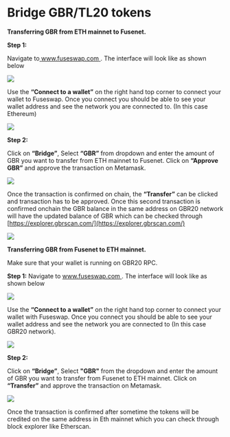 # Bridge GBR/TL20 tokens

**Transferring GBR from ETH mainnet to Fusenet.**

**Step 1:**

Navigate to[ www.fuseswap.com ](https://fuseswap.com/). The interface will look like as shown below

![](../.gitbook/assets/0%20%286%29.png)

Use the **“Connect to a wallet”** on the right hand top corner to connect your wallet to Fuseswap. Once you connect you should be able to see your wallet address and see the network you are connected to. \(In this case Ethereum\)

![](../.gitbook/assets/1%20%289%29.png)

**Step 2:**

Click on **“Bridge”**, Select **“GBR”** from dropdown and enter the amount of GBR you want to transfer from ETH mainnet to Fusenet. Click on **“Approve GBR”** and approve the transaction on Metamask.

![](../.gitbook/assets/2%20%289%29.png)

Once the transaction is confirmed on chain, the **“Transfer”** can be clicked and transaction has to be approved. Once this second transaction is confirmed onchain the GBR balance in the same address on GBR20 network will have the updated balance of GBR which can be checked through [https://explorer.gbrscan.com/](https://explorer.gbrscan.com/) 

![](../.gitbook/assets/3%20%288%29.png)

**Transferring GBR from Fusenet to ETH mainnet.**

Make sure that your wallet is running on GBR20 RPC.

**Step 1:** Navigate to [www.fuseswap.com ](https://fuseswap.com/). The interface will look like as shown below

![](../.gitbook/assets/4%20%289%29.png)

Use the **“Connect to a wallet”** on the right hand top corner to connect your wallet with Fuseswap. Once you connect you should be able to see your wallet address and see the network you are connected to \(In this case GBR20 network\).

![](../.gitbook/assets/5%20%286%29.png)

**Step 2:**

Click on **“Bridge”**, Select **"GBR"** from the dropdown and enter the amount of GBR you want to transfer from Fusenet to ETH mainnet. Click on **“Transfer”** and approve the transaction on Metamask.

![](../.gitbook/assets/6%20%287%29.png)

Once the transaction is confirmed after sometime the tokens will be credited on the same address in Eth mainnet which you can check through block explorer like Etherscan.


